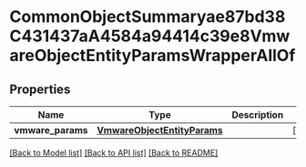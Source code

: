 # CommonObjectSummaryae87bd38C431437aA4584a94414c39e8VmwareObjectEntityParamsWrapperAllOf


## Properties
Name | Type | Description | Notes
------------ | ------------- | ------------- | -------------
**vmware_params** | [**VmwareObjectEntityParams**](VmwareObjectEntityParams.md) |  | [optional] 

[[Back to Model list]](../README.md#documentation-for-models) [[Back to API list]](../README.md#documentation-for-api-endpoints) [[Back to README]](../README.md)


